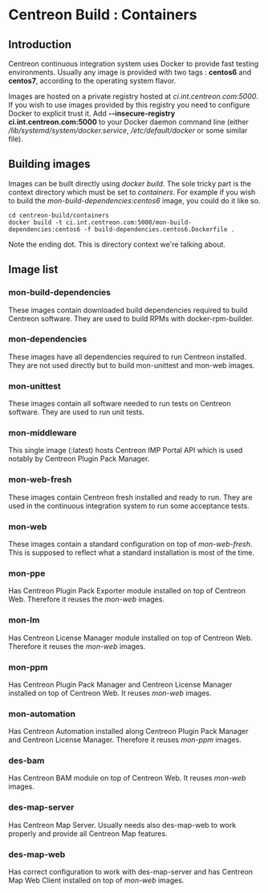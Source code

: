 # Centreon Build : Containers

## Introduction

Centreon continuous integration system uses Docker to provide fast
testing environments. Usually any image is provided with two tags :
**centos6** and **centos7**, according to the operating system flavor.

Images are hosted on a private registry hosted at
*ci.int.centreon.com:5000*. If you wish to use images provided by this
registry you need to configure Docker to explicit trust it. Add
**--insecure-registry ci.int.centreon.com:5000** to your Docker daemon
command line (either */lib/systemd/system/docker.service*,
*/etc/default/docker* or some similar file).

## Building images

Images can be built directly using *docker build*. The sole tricky part
is the context directory which must be set to *containers*. For example
if you wish to build the *mon-build-dependencies:centos6* image, you
could do it like so.

```shell
cd centreon-build/containers
docker build -t ci.int.centreon.com:5000/mon-build-dependencies:centos6 -f build-dependencies.centos6.Dockerfile .
```

Note the ending dot. This is directory context we're talking about.

## Image list

### mon-build-dependencies

These images contain downloaded build dependencies required to build
Centreon software. They are used to build RPMs with docker-rpm-builder.

### mon-dependencies

These images have all dependencies required to run Centreon installed.
They are not used directly but to build mon-unittest and mon-web images.

### mon-unittest

These images contain all software needed to run tests on Centreon
software. They are used to run unit tests.

### mon-middleware

This single image (:latest) hosts Centreon IMP Portal API which is used
notably by Centreon Plugin Pack Manager.

### mon-web-fresh

These images contain Centreon fresh installed and ready to run. They
are used in the continuous integration system to run some acceptance
tests.

### mon-web

These images contain a standard configuration on top of *mon-web-fresh*.
This is supposed to reflect what a standard installation is most of the
time.

### mon-ppe

Has Centreon Plugin Pack Exporter module installed on top of Centreon
Web. Therefore it reuses the *mon-web* images.

### mon-lm

Has Centreon License Manager module installed on top of Centreon Web.
Therefore it reuses the *mon-web* images.

### mon-ppm

Has Centreon Plugin Pack Manager and Centreon License Manager installed
on top of Centreon Web. It reuses *mon-web* images.

### mon-automation

Has Centreon Automation installed along Centreon Plugin Pack Manager and
Centreon License Manager. Therefore it reuses *mon-ppm* images.

### des-bam

Has Centreon BAM module on top of Centreon Web. It reuses *mon-web*
images.

### des-map-server

Has Centreon Map Server. Usually needs also des-map-web to work properly
and provide all Centreon Map features.

### des-map-web

Has correct configuration to work with des-map-server and has Centreon
Map Web Client installed on top of *mon-web* images.
